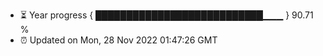 - ⏳ Year progress { ███████████████████████████▁▁▁ } 90.71 %
- ⏰ Updated on Mon, 28 Nov 2022 01:47:26 GMT


